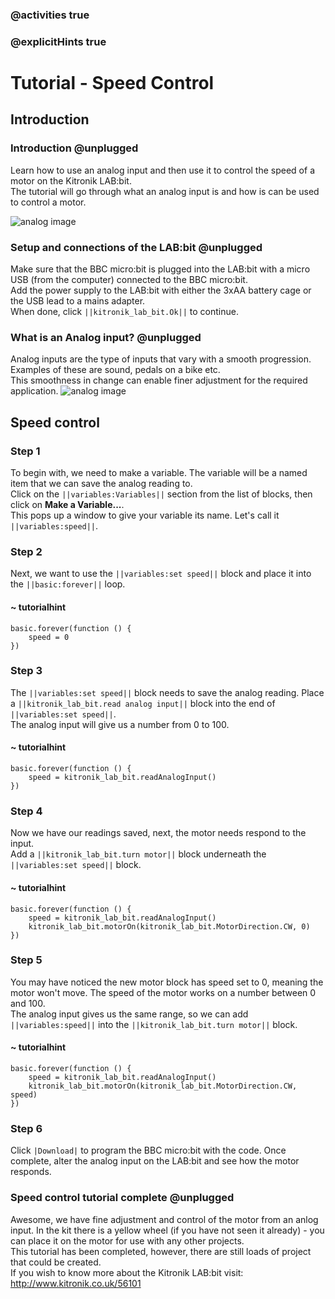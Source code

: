 ### @activities true
### @explicitHints true

# Tutorial - Speed Control

## Introduction
### Introduction @unplugged
Learn how to use an analog input and then use it to control the speed of a motor on the Kitronik LAB:bit.  
The tutorial will go through what an analog input is and how is can be used to control a motor.

![analog image](https://KitronikLtd.github.io/pxt-kitronik-lab-bit/assets/metre.png)

### Setup and connections of the LAB:bit @unplugged
Make sure that the BBC micro:bit is plugged into the LAB:bit with a micro USB (from the computer) connected to the BBC micro:bit.  
Add the power supply to the LAB:bit with either the 3xAA battery cage or the USB lead to a mains adapter.  
When done, click ``||kitronik_lab_bit.Ok||`` to continue.

### What is an Analog input? @unplugged
Analog inputs are the type of inputs that vary with a smooth progression. Examples of these are sound, pedals on a bike etc.  
This smoothness in change can enable finer adjustment for the required application.
![analog image](https://KitronikLtd.github.io/pxt-kitronik-lab-bit/assets/analog.png)

## Speed control
### Step 1
To begin with, we need to make a variable. The variable will be a named item that we can save the analog reading to.  
Click on the ``||variables:Variables||`` section from the list of blocks, then click on **Make a Variable...**.  
This pops up a window to give your variable its name. Let's call it ``||variables:speed||``.

### Step 2
Next, we want to use the ``||variables:set speed||`` block and place it into the ``||basic:forever||`` loop.
#### ~ tutorialhint
```blocks
basic.forever(function () {
    speed = 0
})
```

### Step 3
The ``||variables:set speed||`` block needs to save the analog reading. Place a ``||kitronik_lab_bit.read analog input||`` block into the end of ``||variables:set speed||``.  
The analog input will give us a number from 0 to 100.
#### ~ tutorialhint
```blocks
basic.forever(function () {
    speed = kitronik_lab_bit.readAnalogInput()
})
```

### Step 4
Now we have our readings saved, next, the motor needs respond to the input.  
Add a ``||kitronik_lab_bit.turn motor||`` block underneath the ``||variables:set speed||`` block.
#### ~ tutorialhint
```blocks
basic.forever(function () {
    speed = kitronik_lab_bit.readAnalogInput()
    kitronik_lab_bit.motorOn(kitronik_lab_bit.MotorDirection.CW, 0)
})
```

### Step 5
You may have noticed the new motor block has speed set to 0, meaning the motor won't move. The speed of the motor works on a number between 0 and 100.  
The analog input gives us the same range, so we can add ``||variables:speed||`` into the ``||kitronik_lab_bit.turn motor||`` block.
#### ~ tutorialhint
```blocks
basic.forever(function () {
    speed = kitronik_lab_bit.readAnalogInput()
    kitronik_lab_bit.motorOn(kitronik_lab_bit.MotorDirection.CW, speed)
})
```

### Step 6
Click ``|Download|`` to program the BBC micro:bit with the code. Once complete, alter the analog input on the LAB:bit and see how the motor responds.

### Speed control tutorial complete @unplugged
Awesome, we have fine adjustment and control of the motor from an anlog input. In the kit there is a yellow wheel (if you have not seen it already) - you can place it on the motor for use with any other projects.  
This tutorial has been completed, however, there are still loads of project that could be created.  
If you wish to know more about the Kitronik LAB:bit visit:  
http://www.kitronik.co.uk/56101
